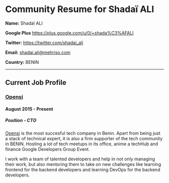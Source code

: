 # Community Resume for Shadaï ALI

**Name:** Shadaï ALI

**Google Plus** https://plus.google.com/u/0/+shada%C3%AFALI

**Twitter:** https://twitter.com/shadai_ali

**Email:** shadai.ali@mehriso.com

**Country:** BENIN

---

## Current Job Profile

### [Opensi](http://www.opensi.co)
#### August 2015 - Present
##### Position - CTO
[Opensi](http://www.opensi.co)  is the most succesful tech company in Benin. Apart from being just a stack of technical expert, it is also a firm supporter of the tech community in BENIN. Hosting a lot of tech meetups in its office, anime a techHub and finance Google Developers Group Event.

I work with a team of talented developers and help in not only managing their work, but also mentoring them to take on new challenges like learning frontend for the backend developers and learning DevOps for the backend developers.

